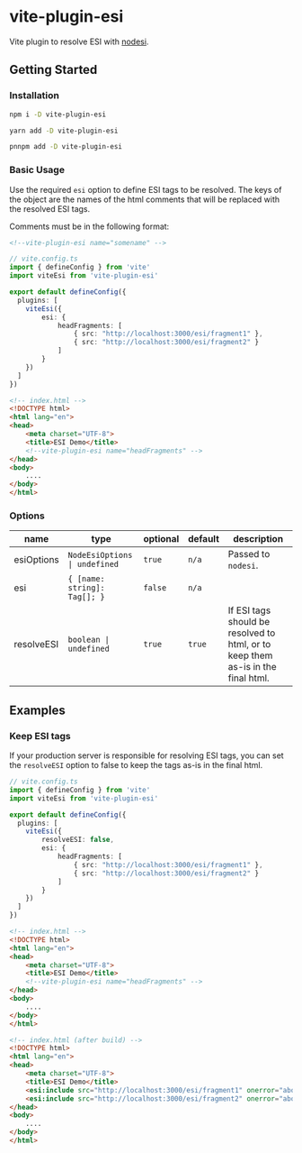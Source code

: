 # vite-plugin-esi
Vite plugin to resolve ESI with [nodesi](https://www.npmjs.com/package/nodesi).

## Getting Started

### Installation
```bash
npm i -D vite-plugin-esi
```
```bash
yarn add -D vite-plugin-esi
```
```bash
pnnpm add -D vite-plugin-esi
```

### Basic Usage
Use the required `esi` option to define ESI tags to be resolved. The keys of the object are the names of the html comments that will be replaced with the resolved ESI tags.

Comments must be in the following format:
```html
<!--vite-plugin-esi name="somename" -->
```

```ts
// vite.config.ts
import { defineConfig } from 'vite'
import viteEsi from 'vite-plugin-esi'

export default defineConfig({
  plugins: [
    viteEsi({
        esi: {
            headFragments: [
                { src: "http://localhost:3000/esi/fragment1" },
                { src: "http://localhost:3000/esi/fragment2" }
            ]
        }
    })
  ]
})
```
```html
<!-- index.html -->
<!DOCTYPE html>
<html lang="en">
<head>
    <meta charset="UTF-8">
    <title>ESI Demo</title>
    <!--vite-plugin-esi name="headFragments" -->
</head>
<body>
    ....
</body>
</html>
```

### Options
| name       | type                          | optional | default | description                                                                      |
| ---------- | ----------------------------- | -------- | ------- | -------------------------------------------------------------------------------- |
| esiOptions | `NodeEsiOptions \| undefined` | `true`   | `n/a`   | Passed to `nodesi`.                                                              |
| esi        | `{ [name: string]: Tag[]; }`  | `false`  | `n/a`   |                                                                                  |
| resolveESI | `boolean \| undefined`        | `true`   | `true`  | If ESI tags should be resolved to html, or to keep them as-is in the final html. |

## Examples
### Keep ESI tags
If your production server is responsible for resolving ESI tags, you can set the `resolveESI` option to false to keep the tags as-is in the final html.
```ts
// vite.config.ts
import { defineConfig } from 'vite'
import viteEsi from 'vite-plugin-esi'

export default defineConfig({
  plugins: [
    viteEsi({
        resolveESI: false,
        esi: {
            headFragments: [
                { src: "http://localhost:3000/esi/fragment1" },
                { src: "http://localhost:3000/esi/fragment2" }
            ]
        }
    })
  ]
})
```
```html
<!-- index.html -->
<!DOCTYPE html>
<html lang="en">
<head>
    <meta charset="UTF-8">
    <title>ESI Demo</title>
    <!--vite-plugin-esi name="headFragments" -->
</head>
<body>
    ....
</body>
</html>
```
```html
<!-- index.html (after build) -->
<!DOCTYPE html>
<html lang="en">
<head>
    <meta charset="UTF-8">
    <title>ESI Demo</title>
    <esi:include src="http://localhost:3000/esi/fragment1" onerror="abort"></esi:include>
    <esi:include src="http://localhost:3000/esi/fragment2" onerror="abort"></esi:include>
</head>
<body>
    ....
</body>
</html>
```
